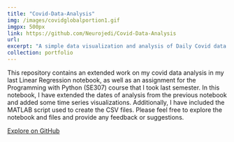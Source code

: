 ```yaml
---
title: "Covid-Data-Analysis"
img: /images/covidglobalportion1.gif
imgpx: 500px
link: https://github.com/Neurojedi/Covid-Data-Analysis
url: 
excerpt: "A simple data visualization and analysis of Daily Covid data provided by John Hopkins University."
collection: portfolio
---
```


This repository contains an extended work on my covid data analysis in my last Linear Regression notebook, as well as an assignment for the Programming with Python (SE307) course that I took last semester. In this notebook, I have extended the dates of analysis from the previous notebook and added some time series visualizations. Additionally, I have included the MATLAB script used to create the CSV files. Please feel free to explore the notebook and files and provide any feedback or suggestions.


[Explore on GitHub](https://github.com/Neurojedi/Covid-Data-Analysis)
